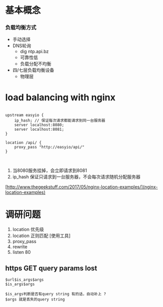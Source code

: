 # 基本概念
### 负载均衡方式
- 手动选择
- DNS轮询
	- dig ntp.api.bz
	- 可靠性低
	- 负载分配不均衡
- 四/七层负载均衡设备
	- 物理层


# load balancing with nginx

```

upstream easyio {
 	ip_hash; // 保证每次请求都能请求到同一台服务器
 	server localhost:8080;
 	server localhost:8081;
}

location /api/ {
 	proxy_pass "http://easyio/api/"
}



```
1. 当8080服务挂掉，会立即请求到8081
2. ip_hash 保证只请求到一台服务器，不会每次请求随机分配服务器


[http://www.thegeekstuff.com/2017/05/nginx-location-examples/](nginx-location-examples)

# 调研问题
1. location 优先级
2. location 正则匹配 [使用工具]
3. proxy_pass
4. rewrite 
5. listen 80

## https GET query params lost

```
$url$is_args$args
$is_args$args

$is_args判断是否有query string 有的话，自动补上 ?
$args 就是丢失的query string

```